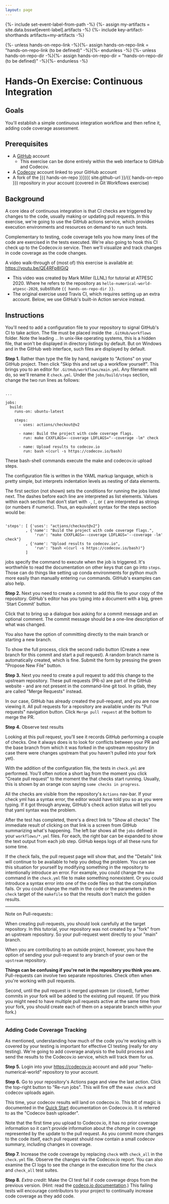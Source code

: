 ```yaml
---
layout: page
---
```

{%- include set-event-label-from-path -%}
{%- assign my-artifacts = site.data.bsswt[event-label].artifacts -%}
{%- include key-artifact-shorthands artifacts=my-artifacts -%}

{%- unless hands-on-repo-link -%}{%- assign hands-on-repo-link = "hands-on-repo-link (to be defined)" -%}{%- endunless -%}
{%- unless hands-on-repo-dir -%}{%- assign hands-on-repo-dir = "hands-on-repo-dir (to be defined)" -%}{%- endunless -%}

# Hands-On Exercise: Continuous Integration
## Goals
You'll establish a simple continuous integration workflow and then refine it, adding code coverage assessment.

## Prerequisites
* A [GitHub](https://GitHub.com) account
    - This exercise can be done entirely within the web interface to GitHub and Codecov.
* A [Codecov](https://codecov.io) account linked to your GitHub account
* A fork of the [{{ hands-on-repo }}]({{ site.github-url }}/{{ hands-on-repo }}) repository in your account (covered in Git Workflows exercise)

## Background

A core idea of continuous integration is that CI checks are triggered by changes to the code, usually making or updating pull requests.  In this exercise, we're going to use the GitHub actions service, which provides execution environments and resources on demand to run such tests.

Complementary to testing, code coverage tells you how many lines of the code are exercised in the tests executed.
We're also going to hook this CI check up to the Codecov.io service.
Then we'll visualize and track changes in code coverage as the code changes.

A video walk-through of (most of) this exercise is available at: <https://youtu.be/QE4RFp8lGiQ>
* This video was created by Mark Miller (LLNL) for tutorial at ATPESC 2020.  Where he refers to the repository as `hello-numerical-world-atpesc-2020`, substitute `{{ hands-on-repo-dir }}`.
* The original exercise used Travis CI, which requires setting up an extra account. Below, we use GitHub's built-in Action service instead.


## Instructions

You'll need to add a configuration file to your repository to signal GitHub's CI to take action.  The file must be placed inside the `.GitHub/workflows` folder.  Note the leading `.`.  In unix-like operating systems, this is a hidden file, that won't be displayed in directory listings by default.  But on Windows and in the GitHub web interface, such files are displayed by default.

**Step 1.** Rather than type the file by hand, navigate to "Actions" on your GitHub project.  Then click "Skip this and set up a workflow yourself".  This brings you to an editor for `.GitHub/workflows/main.yml`.  Any filename will do, so we'll rename it `check.yml`.  Under the `jobs/build/steps` section, change the two run lines as follows:


```

...

jobs:
  build:
    runs-on: ubuntu-latest

    steps:
      - uses: actions/checkout@v2

      - name: Build the project with code coverage flags.
        run: make CXXFLAGS=--coverage LDFLAGS="--coverage -lm" check

      - name: Upload results to codecov.io
        run: bash <(curl -s https://codecov.io/bash)
```

These bash-shell commands execute the make and codecov.io upload steps.

The configuration file is written in the YAML markup language, which is pretty simple,
but interprets indentation levels as nesting of data elements.

The first section (not shown) sets the conditions for running the jobs listed next.
The dashes before each line are interpreted as list elements.
Values within each section that don't start with `-`, `[`, or `{`
are interpreted as strings (or numbers if numeric).
Thus, an equivalent syntax for the steps section would be:

```

'steps': [ {'uses': "actions/checkout@v2"}
         , {'name': "Build the project with code coverage flags.",
             'run': "make CXXFLAGS=--coverage LDFLAGS='--coverage -lm' check"}
         , {'name': "Upload results to codecov.io",
             'run': "bash <(curl -s https://codecov.io/bash)"}
         ]
```

jobs specify the command to execute when the job is triggered.
It's worthwhile to read the documentation on other keys that can go into `steps`.
Those can do things like setting up conda environments for python much more
easily than manually entering `run` commands.  GitHub's examples can also help.


**Step 2.** Next you need to create a commit to add this file to your copy of the repository.
GitHub's editor has you typing into a document with a big, green `Start Commit' button.

Click that to bring up a dialogue box asking for a commit message and an optional comment.
The commit message should be a one-line description of what was changed.

You also have the option of committing directly to the main branch or starting a new branch.

To show the full process, click the second radio button (Create a new branch for this commit and start a pull request).
A random branch name is automatically created, which is fine.  Submit the form by pressing the green
"Propose New File" button.

**Step 3.** Next you need to create a pull request to add this change to the upstream repository.
These pull requests (PR-s) are part of the GitHub website - and are not present in the command-line git tool.
In gitlab, they are called "Merge Requests" instead.

In our case, GitHub has already created the pull-request, and you are now viewing it.
All pull requests for a repository are available under its "Pull requests"
navigation button.  Click `Merge pull request` at the bottom to merge the PR.

**Step 4.**  Observe test results

Looking at this pull request, you'll see it records GitHub performing a couple of checks.  One it always does is to look for conflicts between your PR and the base branch from which it was forked in the upstream repository (in case there were changes upstream that you haven't pulled into your fork yet).

With the addition of the configuration file, the tests in `check.yml` are performed.  You'll often notice a short lag from the moment you click "Create pull request" to the moment the that checks start running.  Usually, this is shown by an orange icon saying `some checks in progress`.

All the checks are visible from the repository's `Actions` nav-bar.
If your check yml has a syntax error, the editor would have told you so as you were typing.
If it got through anyway, GitHub's check action status will tell you that yaml syntax was the problem.

After the test has completed, there's a direct link to "Show all checks"
The immediate result of clicking on that link is a screen from GitHub summarizing what's happening.
The left bar shows all the `jobs` defined in your `workflows/*.yml` files.  For each,
the right bar can be expanded to show the text output from each job step.
GitHub keeps logs of all these runs for some time.

If the check fails, the pull request page will show that, and the "Details" link will continue to be available to help you debug the problem.  You can see this situation for yourself by modifying something in the repository to intentionally introduce an error.  For example, you could change the `make` command in the `check.yml` file to make something nonexistent.  Or you could introduce a syntax error into one of the code files so that the compilation fails.  Or you could change the math in the code or the parameters in the `check` target of the `makefile` so that the results don't match the golden results.


---
Note on Pull-requests::

When creating pull-requests, you should look carefully at the target repository.
In this tutorial, your repository was not created by a "fork" from an upstream
repository.  So your pull-request went directly to your "main" branch.

When you are contributing to an outside project, however,
you have the option of sending your pull-request to any branch
of your own or the `upstream` repository.

**Things can be confusing if you're not in the repository you think you are.**
Pull-requests can involve two separate repositories.  Check often when you're working with pull requests.

Second, until the pull request is merged upstream (or closed),
further commits in your fork will be added to the existing pull request.
(If you think you might need to have multiple pull requests active at the
same time from your fork, you should create each of them on a separate branch within your fork.)

---

### Adding Code Coverage Tracking

As mentioned, understanding how much of the code you're working with is covered by your testing is important for effective CI testing (really for *any* testing).  We're going to add coverage analysis to the build process and send the results to the Codecov.io service, which will track them for us.

**Step 5.** Login into your <https://codecov.io> account and add your "hello-numerical-world" repository to your account.

**Step 6.** Go to your repository's Actions page and view the last action.  Click the top-right button to "Re-run jobs".
This will fire off the `make check` and codecov uploads again.

This time, your codecov results will land on codecov.io.
This bit of magic is documented in the [Quick Start](https://docs.codecov.io/docs) documentation on Codecov.io.  It is referred to as the "Codecov bash uploader".

Note that the first time you upload to Codecov.io, it has no prior coverage information so it can't
provide information about the *change* in coverage represented by the update to the pull request.
As you commit more changes to the code itself, each pull request should now contain a small codecov summary,
including changes in coverage.

**Step 7.** Increase the code coverage by replacing `check` with `check_all` in the `check.yml` file.  Observe the changes via the Codecov.io report.  You can also examine the CI logs to see the change in the execution time for the `check` and `check_all` test suites.

**Step 8.** *Extra credit*: Make the CI test fail if code coverage drops from the previous version. (Hint: read the [codeco.io documentation](https://docs.codecov.io/docs).)  This failing tests will encourage contributors to your project to continually increase code coverage as they add code.
